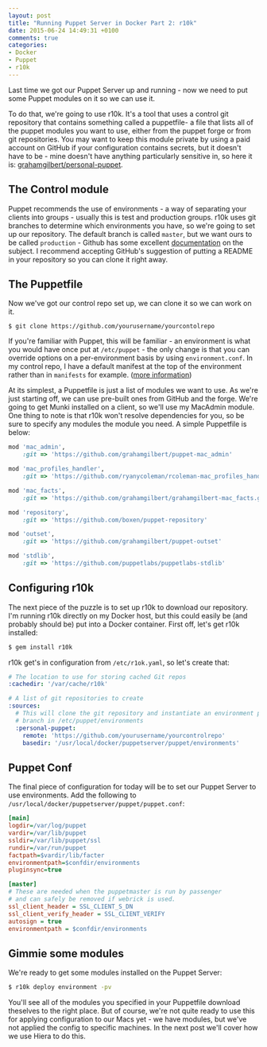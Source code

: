 ```yaml
---
layout: post
title: "Running Puppet Server in Docker Part 2: r10k"
date: 2015-06-24 14:49:31 +0100
comments: true
categories:
- Docker
- Puppet
- r10k
---
```


Last time we got our Puppet Server up and running - now we need to put some Puppet modules on it so we can use it.

To do that, we're going to use r10k. It's a tool that uses a control git repository that contains something called a puppetfile- a file that lists all of the puppet modules you want to use, either from the puppet forge or from git repositories. You may want to keep this module private by using a paid account on GitHub if your configuration contains secrets, but  it doesn't have to be - mine doesn't have anything particularly sensitive in, so here it is: [grahamgilbert/personal-puppet](https://github.com/grahamgilbert/personal-puppet). <!--more-->

## The Control module

Puppet recommends the use of environments - a way of separating your clients into groups - usually this is test and production groups. r10k uses git branches to determine which environments you have, so we're going to set up our repository. The default branch is called ``master``, but we want ours to be called ``production`` - Github has some excellent [documentation](https://help.github.com/articles/setting-the-default-branch/) on the subject. I recommend accepting GitHub's suggestion of putting a README in your repository so you can clone it right away.

## The Puppetfile

Now we've got our control repo set up, we can clone it so we can work on it.

```
$ git clone https://github.com/yourusername/yourcontolrepo
```

If you're familiar with Puppet, this will be familiar - an environment is what you would have once put at ``/etc/puppet`` - the only change is that you can override options on a per-environment basis by using ``environment.conf``. In my control repo, I have a default manifest at the top of the environment rather than in ``manifests`` for example. ([more information](https://docs.puppetlabs.com/puppet/latest/reference/config_file_environment.html))

At its simplest, a Puppetfile is just a list of modules we want to use. As we're just starting off, we can use pre-built ones from GitHub and the forge. We're going to get Munki installed on a client, so we'll use my MacAdmin module. One thing to note is that r10k won't resolve dependencies for you, so be sure to specify any modules the module you need. A simple Puppetfile is below:

``` ruby
mod 'mac_admin',
    :git => 'https://github.com/grahamgilbert/puppet-mac_admin'

mod 'mac_profiles_handler',
    :git => 'https://github.com/ryanycoleman/rcoleman-mac_profiles_handler'

mod 'mac_facts',
    :git => 'https://github.com/grahamgilbert/grahamgilbert-mac_facts.git'

mod 'repository',
    :git => 'https://github.com/boxen/puppet-repository'

mod 'outset',
    :git => 'https://github.com/grahamgilbert/puppet-outset'

mod 'stdlib',
    :git => 'https://github.com/puppetlabs/puppetlabs-stdlib'
```

## Configuring r10k

The next piece of the puzzle is to set up r10k to download our repository. I'm running r10k directly on my Docker host, but this could easily be (and probably should be) put into a Docker container. First off, let's get r10k installed:

```bash
$ gem install r10k
```

r10k get's in configuration from ``/etc/r1ok.yaml``, so let's create that:

``` yaml /etc/r10k.yaml
# The location to use for storing cached Git repos
:cachedir: '/var/cache/r10k'

# A list of git repositories to create
:sources:
  # This will clone the git repository and instantiate an environment per
  # branch in /etc/puppet/environments
  :personal-puppet:
    remote: 'https://github.com/yourusername/yourcontrolrepo'
    basedir: '/usr/local/docker/puppetserver/puppet/environments'

```

## Puppet Conf

The final piece of configuration for today will be to set our Puppet Server to use environments. Add the following to ``/usr/local/docker/puppetserver/puppet/puppet.conf``:

``` ini
[main]
logdir=/var/log/puppet
vardir=/var/lib/puppet
ssldir=/var/lib/puppet/ssl
rundir=/var/run/puppet
factpath=$vardir/lib/facter
environmentpath=$confdir/environments
pluginsync=true

[master]
# These are needed when the puppetmaster is run by passenger
# and can safely be removed if webrick is used.
ssl_client_header = SSL_CLIENT_S_DN
ssl_client_verify_header = SSL_CLIENT_VERIFY
autosign = true
environmentpath = $confdir/environments

```

## Gimmie some modules

We're ready to get some modules installed on the Puppet Server:

``` bash
$ r10k deploy environment -pv
```

You'll see all of the modules you specified in your Puppetfile download theselves to the right place. But of course, we're not quite ready to use this for applying configuration to our Macs yet - we have modules, but we've not applied the config to specific machines. In the next post we'll cover how we use Hiera to do this.
